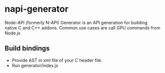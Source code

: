 # napi-generator

Node-API (formerly N-API) Generator is an API generation for building native C and C++ addons. Common use cases are call GPU commands from Node.js

## Build bindings

* Provide AST in xml file of your C header file.
* Run generator/index.js
